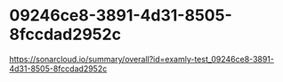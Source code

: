 # 09246ce8-3891-4d31-8505-8fccdad2952c
https://sonarcloud.io/summary/overall?id=examly-test_09246ce8-3891-4d31-8505-8fccdad2952c
